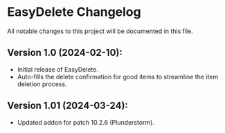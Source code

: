 # EasyDelete Changelog
All notable changes to this project will be documented in this file.

## Version 1.0 (2024-02-10):
- Initial release of EasyDelete.
- Auto-fills the delete confirmation for good items to streamline the item deletion process.

## Version 1.01 (2024-03-24):
- Updated addon for patch 10.2.6 (Plunderstorm).